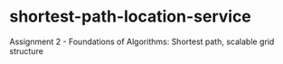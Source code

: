 # shortest-path-location-service
Assignment 2 - Foundations of Algorithms: Shortest path, scalable grid structure
